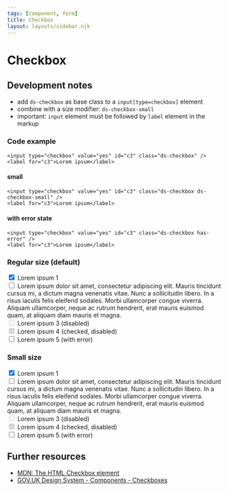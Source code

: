 ```yaml
---
tags: [component, form]
title: Checkbox
layout: layouts/sidebar.njk
---
```


# Checkbox

## Development notes

- add `ds-checkbox` as base class to a `input[type=checkbox]` element
- combine with a size modifier: `ds-checkbox-small`
- important: `input` element must be followed by `label` element in the markup

### Code example

```
<input type="checkbox" value="yes" id="c3" class="ds-checkbox" />
<label for="c3">Lorem ipsum</label>
```

#### small

```
<input type="checkbox" value="yes" id="c3" class="ds-checkbox ds-checkbox-small" />
<label for="c3">Lorem ipsum</label>
```

#### with error state

```
<input type="checkbox" value="yes" id="c3" class="ds-checkbox has-error" />
<label for="c3">Lorem ipsum</label>
```

### Regular size (default)

<div class="ds-stack" style="--stack-space: var(--s-24)">
  <div>
    <input type="checkbox" value="yes" id="c0" checked />
    <label for="c0">Lorem ipsum 1</label>
  </div>

  <div>
    <input type="checkbox" value="yes" id="c1" />
    <label for="c1">
      Lorem ipsum dolor sit amet, consectetur adipiscing elit. Mauris tincidunt
      cursus mi, a dictum magna venenatis vitae. Nunc a sollicitudin libero. In
      a risus iaculis felis eleifend sodales. Morbi ullamcorper congue viverra.
      Aliquam ullamcorper, neque ac rutrum hendrerit, erat mauris euismod quam,
      at aliquam diam mauris et magna.
    </label>
  </div>

  <div>
    <input type="checkbox" value="yes" id="c2" disabled />
    <label for="c2">Lorem ipsum 3 (disabled)</label>
  </div>

  <div>
    <input type="checkbox" value="yes" id="c4" disabled checked />
    <label for="c4">Lorem ipsum 4 (checked, disabled)</label>
  </div>

  <div>
    <input type="checkbox" value="yes" id="c3" class="ds-checkbox has-error" />
    <label for="c3">Lorem ipsum 5 (with error)</label>
  </div>
</div>

### Small size

<div class="ds-stack" style="--stack-space: var(--s-16)">
  <div>
    <input type="checkbox" value="yes" id="sc0" checked class="ds-checkbox ds-checkbox-small" />
    <label for="sc0">Lorem ipsum 1</label>
  </div>

  <div>
    <input type="checkbox" value="yes" id="sc1" class="ds-checkbox ds-checkbox-small" />
    <label for="sc1">
      Lorem ipsum dolor sit amet, consectetur adipiscing elit. Mauris tincidunt
      cursus mi, a dictum magna venenatis vitae. Nunc a sollicitudin libero. In
      a risus iaculis felis eleifend sodales. Morbi ullamcorper congue viverra.
      Aliquam ullamcorper, neque ac rutrum hendrerit, erat mauris euismod quam,
      at aliquam diam mauris et magna.
    </label>
  </div>

  <div>
    <input type="checkbox" value="yes" id="sc2" disabled class="ds-checkbox ds-checkbox-small" />
    <label for="sc2">Lorem ipsum 3 (disabled)</label>
  </div>

  <div>
    <input type="checkbox" value="yes" id="sc4" disabled checked class="ds-checkbox ds-checkbox-small" />
    <label for="sc4">Lorem ipsum 4 (checked, disabled)</label>
  </div>

  <div>
    <input type="checkbox" value="yes" id="sc3" class="ds-checkbox ds-checkbox-small has-error" />
    <label for="sc3">Lorem ipsum 5 (with error)</label>
  </div>
</div>

## Further resources

- [MDN: The HTML Checkbox element](https://developer.mozilla.org/en-US/docs/Web/HTML/Element/input/checkbox)
- [GOV.UK Design System - Components - Checkboxes](https://design-system.service.gov.uk/components/checkboxes/)
